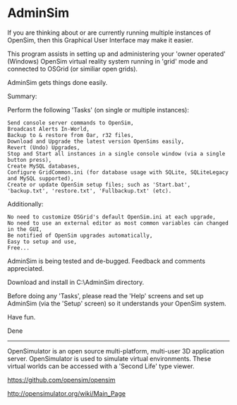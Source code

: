 AdminSim
========
If you are thinking about or are currently running multiple instances of OpenSim, then this Graphical User Interface may make it easier.

This program assists in setting up and administering your 'owner operated' (Windows) OpenSim virtual reality system running in 'grid' mode and connected to OSGrid (or similiar open grids).

AdminSim gets things done easily.

Summary:

Perform the following 'Tasks' (on single or multiple instances):

	Send console server commands to OpenSim,
	Broadcast Alerts In-World,
	Backup to & restore from Oar, r32 files,
	Download and Upgrade the latest version OpenSims easily,
	Revert (Undo) Upgrades,
	Stop and Start all instances in a single console window (via a single button press),
	Create MySQL databases,
	Configure GridCommon.ini (for database usage with SQLite, SQLiteLegacy and MySQL supported),
	Create or update OpenSim setup files; such as 'Start.bat', 'backup.txt', 'restore.txt', 'Fullbackup.txt' (etc).

Additionally:

	No need to customize OSGrid's default OpenSim.ini at each upgrade,
	No need to use an external editor as most common variables can changed in the GUI,
	Be notified of OpenSim upgrades automatically,
	Easy to setup and use,
	Free...

AdminSim is being tested and de-bugged. Feedback and comments appreciated.

Download and install in C:\AdminSim directory.

Before doing any 'Tasks', please read the 'Help' screens and set up AdminSim (via the 'Setup' screen) so it understands your OpenSim system.

Have fun.

Dene

----------------------

OpenSimulator is an open source multi-platform, multi-user 3D application server. OpenSimulator is used to simulate virtual environments. These virtual worlds can be accessed with a 'Second Life' type viewer.

https://github.com/opensim/opensim

http://opensimulator.org/wiki/Main_Page
